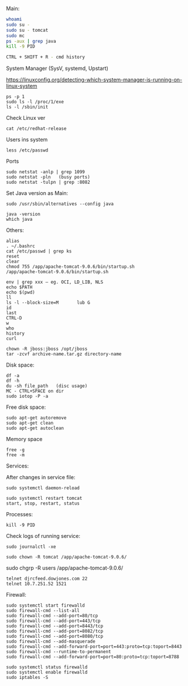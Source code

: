 Main:

```Bash
whoami
sudo su -
sudo su - tomcat
sudo mc
ps -aux | grep java
kill -9 PID

CTRL + SHIFT + R - cmd history
```

System Manager (SysV, systemd, Upstart)

https://linuxconfig.org/detecting-which-system-manager-is-running-on-linux-system
    
    ps -p 1
    sudo ls -l /proc/1/exe
    ls -l /sbin/init

Check Linux ver

    cat /etc/redhat-release
    
Users ins system

    less /etc/passwd

Ports

    sudo netstat -anlp | grep 1099
    sudo netstat -pln   (busy ports)
    sudo netstat -tulpn | grep :8082

Set Java version as Main:

    sudo /usr/sbin/alternatives --config java
    
    java -version
    which java


Others:
    
    alias
    . ~/.bashrc
    cat /etc/passwd | grep ks
    reset
    clear
    chmod 755 /app/apache-tomcat-9.0.6/bin/startup.sh
    /app/apache-tomcat-9.0.6/bin/startup.sh
    
    env | grep xxx – eg. OCI, LD_LIB, NLS
    echo $PATH
    echo $(pwd)
    ll
    ls -l --block-size=M       lub G
    id
    last
    CTRL-D
    w
    who
    history
    curl
    
    chown -R jboss:jboss /opt/jboss
    tar -zcvf archive-name.tar.gz directory-name

Disk space:

    df -a
    df -h 
    du -sh file_path   (disc usage)
    MC - CTRL+SPACE on dir
    sudo iotop -P -a

Free disk space:

    sudo apt-get autoremove
    sudo apt-get clean
    sudo apt-get autoclean

Memory space

    free -g
    free -m

Services:

After changes in service file:

    sudo systemctl daemon-reload
    
    sudo systemctl restart tomcat
    start, stop, restart, status

Processes:

    kill -9 PID
    
Check logs of running service:

    sudo journalctl -xe
    
    sudo chown -R tomcat /app/apache-tomcat-9.0.6/
sudo chgrp -R users /app/apache-tomcat-9.0.6/

    telnet djrcfeed.dowjones.com 22
    telnet 10.7.251.52 1521  
   
Firewall:

    sudo systemctl start firewalld
    sudo firewall-cmd --list-all
    sudo firewall-cmd --add-port=80/tcp
    sudo firewall-cmd --add-port=443/tcp
    sudo firewall-cmd --add-port=8443/tcp
    sudo firewall-cmd --add-port=8082/tcp
    sudo firewall-cmd --add-port=8080/tcp
    sudo firewall-cmd --add-masquerade
    sudo firewall-cmd --add-forward-port=port=443:proto=tcp:toport=8443
    sudo firewall-cmd --runtime-to-permanent
    sudo firewall-cmd --add-forward-port=port=80:proto=tcp:toport=8788
    
    sudo systemctl status firewalld
    sudo systemctl enable firewalld
    sudo iptables -S
    
